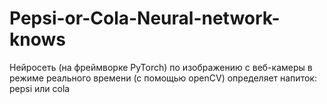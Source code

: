 # Pepsi-or-Cola-Neural-network-knows
Нейросеть (на фреймворке PyTorch) по изображению с веб-камеры в режиме реального времени (с помощью openCV) определяет напиток: pepsi или cola
